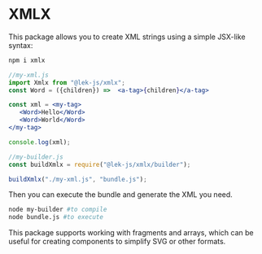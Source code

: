# XMLX

This package allows you to create XML strings using a simple JSX-like syntax:

```bash
npm i xmlx
```

```jsx
//my-xml.js
import Xmlx from "@lek-js/xmlx";
const Word = ({children}) =>  <a-tag>{children}</a-tag>

const xml = <my-tag>
   <Word>Hello</Word>
   <Word>World</Word>
</my-tag>

console.log(xml);
```

```js
//my-builder.js
const buildXmlx = require("@lek-js/xmlx/builder");

buildXmlx("./my-xml.js", "bundle.js");
```

Then you can execute the bundle and generate the XML you need.

```bash
node my-builder #to compile
node bundle.js #to execute
```

This package supports working with fragments and arrays, which can be useful for creating components to simplify SVG or other formats.

